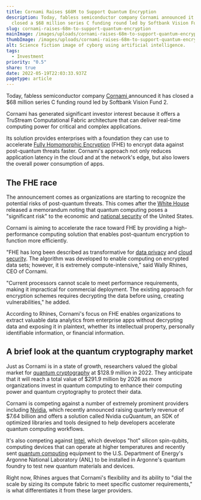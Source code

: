 ```yaml
---
title: Cornami Raises $68M to Support Quantum Encryption
description: Today, fabless semiconductor company Cornami announced it has
  closed a $68 million series C funding round led by Softbank Vision Fund 2.
slug: cornami-raises-68m-to-support-quantum-encryption
mainImage: /images/uploads/cornami-raises-68m-to-support-quantum-encryption-featured.jpg
thumbImage: /images/uploads/cornami-raises-68m-to-support-quantum-encryption-thumb.jpg
alt: Science fiction image of cyborg using artificial intelligence.
tags:
  - Investment
priority: "0.5"
share: true
date: 2022-05-19T22:03:33.937Z
pagetype: article
---
```

Today, fabless semiconductor company [Cornami ](https://cornami.com/)announced it has closed a $68 million series C funding round led by Softbank Vision Fund 2.

Cornami has generated significant investor interest because it offers a TruStream Computational Fabric architecture that can deliver real-time computing power for critical and complex applications.

Its solution provides enterprises with a foundation they can use to accelerate [Fully Homomorphic Encryption](https://venturebeat.com/2021/04/03/ibm-bets-homomorphic-encryption-is-ready-to-deliver-stronger-data-security-for-early-adopters/) (FHE) to encrypt data against post-quantum threats faster. Cornami's approach not only reduces application latency in the cloud and at the network's edge, but also lowers the overall power consumption of apps.

## The FHE race

The announcement comes as organizations are starting to recognize the potential risks of post-quantum threats. This comes after the [White House](https://www.whitehouse.gov/briefing-room/statements-releases/2022/05/04/national-security-memorandum-on-promoting-united-states-leadership-in-quantum-computing-while-mitigating-risks-to-vulnerable-cryptographic-systems/) released a memorandum noting that quantum computing poses a "significant risk" to the economic and [national security](https://venturebeat.com/2021/03/01/national-security-commission-on-artificial-intelligence-issues-report-on-how-to-maintain-u-s-dominance/) of the United States.

Cornami is aiming to accelerate the race toward FHE by providing a high-performance computing solution that enables post-quantum encryption to function more efficiently.

"FHE has long been described as transformative for [data privacy](https://venturebeat.com/2022/04/20/customer-experience-and-data-privacy-need-to-go-hand-in-hand/) and [cloud security](https://venturebeat.com/2022/05/12/how-to-build-a-cloud-security-strategy-that-sells/). The algorithm was developed to enable computing on encrypted data sets; however, it is extremely compute-intensive,"  said Wally Rhines, CEO of Cornami.

"Current processors cannot scale to meet performance requirements, making it impractical for commercial deployment. The existing approach for encryption schemes requires decrypting the data before using, creating vulnerabilities," he added.

According to Rhines, Cornami's focus on FHE enables organizations to extract valuable data analytics from enterprise apps without decrypting data and exposing it in plaintext, whether its intellectual property, personally identifiable information, or financial information.

## A brief look at the quantum cryptography market 

Just as Cornami is in a state of growth, researchers valued the global market for [quantum cryptography](https://www.globenewswire.com/news-release/2022/05/11/2440707/0/en/Global-Quantum-Cryptography-Market-to-Reach-US-291-9-Million-by-the-Year-2026.html#:~:text=In%20addition%2C%20the%20market%20growth,next%2Dgeneration%20wireless%20network%20technologies.&text=%2D%20The%20Quantum%20Cryptography%20market%20in,share%20in%20the%20global%20market.) at $128.9 million in 2022. They anticipate that it will reach a total value of $291.9 million by 2026 as more organizations invest in quantum computing to enhance their computing power and quantum cryptography to protect their data.

Cornami is competing against a number of extremely prominent providers including [Nvidia](https://www.nvidia.com/), which recently announced raising quarterly revenue of $7.64 billion and offers a solution called Nvidia cuQuantum, an SDK of optimized libraries and tools designed to help developers accelerate quantum computing workflows.

It's also competing against [Intel](https://www.intel.com/), which develops "hot" silicon spin-qubits, computing devices that can operate at higher temperatures and recently sent [quantum computing](https://www.theregister.com/2022/04/13/intel_quantum_hardware/) equipment to the U.S. Department of Energy's Argonne National Laboratory (ANL) to be installed in Argonne's quantum foundry to test new quantum materials and devices.

Right now, Rhines argues that Cornami's flexibility and its ability to "dial the scale by sizing its compute fabric to meet specific customer requirements," is what differentiates it from these larger providers.